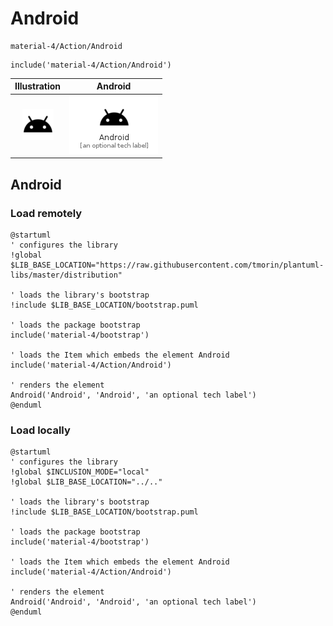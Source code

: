 # Android


```text
material-4/Action/Android
```

```text
include('material-4/Action/Android')
```



| Illustration | Android |
| :---: | :---: |
| ![illustration for Illustration](../../material-4/Action/Android.png) | ![illustration for Android](../../material-4/Action/Android.Local.png) |




## Android

### Load remotely
```plantuml
@startuml
' configures the library
!global $LIB_BASE_LOCATION="https://raw.githubusercontent.com/tmorin/plantuml-libs/master/distribution"

' loads the library's bootstrap
!include $LIB_BASE_LOCATION/bootstrap.puml

' loads the package bootstrap
include('material-4/bootstrap')

' loads the Item which embeds the element Android
include('material-4/Action/Android')

' renders the element
Android('Android', 'Android', 'an optional tech label')
@enduml
```

### Load locally
```plantuml
@startuml
' configures the library
!global $INCLUSION_MODE="local"
!global $LIB_BASE_LOCATION="../.."

' loads the library's bootstrap
!include $LIB_BASE_LOCATION/bootstrap.puml

' loads the package bootstrap
include('material-4/bootstrap')

' loads the Item which embeds the element Android
include('material-4/Action/Android')

' renders the element
Android('Android', 'Android', 'an optional tech label')
@enduml
```

